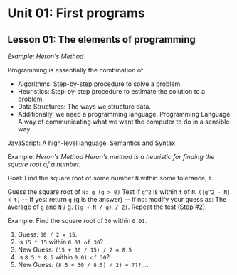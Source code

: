 # Unit 01: First programs
## Lesson 01: The elements of programming

*Example: Heron's Method*

Programming is essentially the combination of:
- Algorithms: Step-by-step procedure to solve a problem.
- Heuristics: Step-by-step procedure to estimate the solution to a problem.
- Data Structures: The ways we structure data.
- Additionally, we need a programming language. Programming Language A way of communicating what we want the computer to do in a sensible way.

JavaScript: A high-level language. Semantics and Syntax

Example: *Heron's Method Heron's method is a heuristic for finding the square root of a number.*

Goal: Find the square root of some number `N` within some tolerance, `t`.

Guess the square root of `N: g (g > 0)`
Test if `g^2` is within `t` of `N`. `(|g^2 - N| < t)` -- If yes: return `g` (g is the answer) -- If no: modify your guess as: The average of `g` and `N` / g. (`(g + N / g) / 2)`. Repeat the test (Step #2).

Example: Find the square root of `30` within `0.01.`
1. Guess: `30 / 2 = 15`.
2. Is `15 * 15` within `0.01 of 30`?
3. New Guess: `(15 + 30 / 15) / 2 = 8.5`
4. Is `8.5 * 8.5` within `0.01 of 30`?
5. New Guess: `(8.5 + 30 / 8.5) / 2) = ???`....